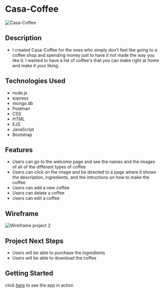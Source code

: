 # Casa-Coffee
![Casa-Coffee](https://user-images.githubusercontent.com/110944297/190485837-b0925c66-c763-44b2-883d-cab3c3cf16c4.jpg)

## Description 
- I created Casa-Coffee for the ones who simply don't feel like going to a coffee shop and spending money just to have it not made the way you like it. I wanted to have a list of coffee's that you can make right at home and make it your liking.

## Technologies Used 
- node.js
- express
- mongo.db
- Postman
- CSS
- HTML
- EJS
- JavaScript
- Bootstrap

## Features 
- Users can go to the welcome page and see the names and the images of all of the different types of coffee
- Users can click on the image and be directed to a page where it shows the description, ingredients, and the intructions on how to make the coffee
- Users can add a new coffee 
- Users can delete a coffee
- Users can edit a coffee

## Wireframe
![Wireframe project 2](https://user-images.githubusercontent.com/110944297/190489013-77463d87-2c8c-4e75-90d8-9107fbe8b977.jpg)

## Project Next Steps
- Users will be able to purchase the ingredients
- Users will be able to download the coffee

## Getting Started
click [here](https://casa-coffee.herokuapp.com/) to see the app in action
